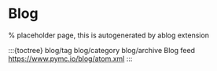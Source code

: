 # Blog

% placeholder page, this is autogenerated by ablog extension

:::{toctree}
blog/tag
blog/category
blog/archive
Blog feed <https://www.pymc.io/blog/atom.xml>
:::
